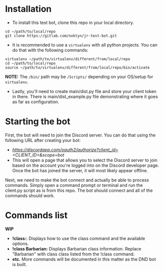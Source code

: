 # Installation
  - To install this test bot, clone this repo in your local directory.
```
cd ~/path/to/local/repo
git clone https://gitlab.com/noktyn/jr-test-bot.git
```
  - It is recommended to use a `virtualenv` with all python projects. You can do that with the following commands:
```
virtualenv ~/path/to/virtualenv/different/from/local/repo
cd ~/path/to/local/repo
source ~/path/to/virtualenv/different/from/local/repo/bin/activate
```
**NOTE:** The `/bin/` path may be `/Scripts/` depending on your OS/setup for `virtualenv`.
  - Lastly, you'll need to create main/dist.py file and store your client token in there. There is  main/dist_example.py file demonstrating where it goes as far as configuration.


# Starting the bot
First, the bot will need to join the Discord server. You can do that using the following URL after creating your bot:
  - *https://discordapp.com/oauth2/authorize?client_id=<CLIENT_ID>&scope=bot*
  - This will open a page that allows you to select the Discord server to join based on the account you're logged into on the Discord developer page. Once the bot has joined the server, it will most likely appear offline.

Next, we need to make the bot connect and actually be able to process commands. Simply open a command prompt or terminal and run the client.py script as is from this repo. The bot should connect and all of the commands should work.

# Commands list
**WIP**
  - **!class:**: Displays how to use the class command and the available options.
  - **!class Barbarian:** Displays Barbarian class information. Replace "Barbarian" with class class listed from the !class command.
  - **etc.** More commands will be documented in this matter as the DND bot is built.
